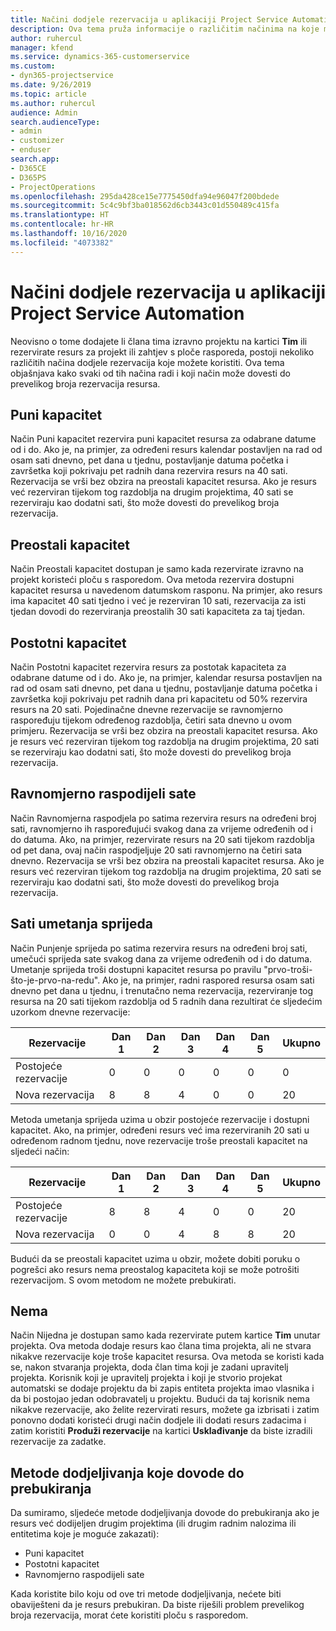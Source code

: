 ```yaml
---
title: Načini dodjele rezervacija u aplikaciji Project Service Automation
description: Ova tema pruža informacije o različitim načinima na koje možete dodijeliti rezervacije.
author: ruhercul
manager: kfend
ms.service: dynamics-365-customerservice
ms.custom:
- dyn365-projectservice
ms.date: 9/26/2019
ms.topic: article
ms.author: ruhercul
audience: Admin
search.audienceType:
- admin
- customizer
- enduser
search.app:
- D365CE
- D365PS
- ProjectOperations
ms.openlocfilehash: 295da428ce15e7775450dfa94e96047f200bdede
ms.sourcegitcommit: 5c4c9bf3ba018562d6cb3443c01d550489c415fa
ms.translationtype: HT
ms.contentlocale: hr-HR
ms.lasthandoff: 10/16/2020
ms.locfileid: "4073382"
---
```

# <a name="booking-allocation-methods-in-project-service-automation"></a>Načini dodjele rezervacija u aplikaciji Project Service Automation

Neovisno o tome dodajete li člana tima izravno projektu na kartici **Tim** ili rezervirate resurs za projekt ili zahtjev s ploče rasporeda, postoji nekoliko različitih načina dodjele rezervacija koje možete koristiti. Ova tema objašnjava kako svaki od tih načina radi i koji način može dovesti do prevelikog broja rezervacija resursa.

## <a name="full-capacity"></a>Puni kapacitet 
Način Puni kapacitet rezervira puni kapacitet resursa za odabrane datume od i do. Ako je, na primjer, za određeni resurs kalendar postavljen na rad od osam sati dnevno, pet dana u tjednu, postavljanje datuma početka i završetka koji pokrivaju pet radnih dana rezervira resurs na 40 sati. Rezervacija se vrši bez obzira na preostali kapacitet resursa. Ako je resurs već rezerviran tijekom tog razdoblja na drugim projektima, 40 sati se rezerviraju kao dodatni sati, što može dovesti do prevelikog broja rezervacija.

## <a name="remaining-capacity"></a>Preostali kapacitet
Način Preostali kapacitet dostupan je samo kada rezervirate izravno na projekt koristeći ploču s rasporedom. Ova metoda rezervira dostupni kapacitet resursa u navedenom datumskom rasponu. Na primjer, ako resurs ima kapacitet 40 sati tjedno i već je rezerviran 10 sati, rezervacija za isti tjedan dovodi do rezerviranja preostalih 30 sati kapaciteta za taj tjedan.

## <a name="percentage-capacity"></a>Postotni kapacitet
Način Postotni kapacitet rezervira resurs za postotak kapaciteta za odabrane datume od i do. Ako je, na primjer, kalendar resursa postavljen na rad od osam sati dnevno, pet dana u tjednu, postavljanje datuma početka i završetka koji pokrivaju pet radnih dana pri kapacitetu od 50% rezervira resurs na 20 sati. Pojedinačne dnevne rezervacije se ravnomjerno raspoređuju tijekom određenog razdoblja, četiri sata dnevno u ovom primjeru. Rezervacija se vrši bez obzira na preostali kapacitet resursa. Ako je resurs već rezerviran tijekom tog razdoblja na drugim projektima, 20 sati se rezerviraju kao dodatni sati, što može dovesti do prevelikog broja rezervacija.

## <a name="evenly-distribute-hours"></a>Ravnomjerno raspodijeli sate
Način Ravnomjerna raspodjela po satima rezervira resurs na određeni broj sati, ravnomjerno ih raspoređujući svakog dana za vrijeme određenih od i do datuma. Ako, na primjer, rezervirate resurs na 20 sati tijekom razdoblja od pet dana, ovaj način raspodjeljuje 20 sati ravnomjerno na četiri sata dnevno. Rezervacija se vrši bez obzira na preostali kapacitet resursa. Ako je resurs već rezerviran tijekom tog razdoblja na drugim projektima, 20 sati se rezerviraju kao dodatni sati, što može dovesti do prevelikog broja rezervacija.

## <a name="front-load-hours"></a>Sati umetanja sprijeda
Način Punjenje sprijeda po satima rezervira resurs na određeni broj sati, umečući sprijeda sate svakog dana za vrijeme određenih od i do datuma. Umetanje sprijeda troši dostupni kapacitet resursa po pravilu "prvo-troši-što-je-prvo-na-redu". Ako je, na primjer, radni raspored resursa osam sati dnevno pet dana u tjednu, i trenutačno nema rezervacija, rezerviranje tog resursa na 20 sati tijekom razdoblja od 5 radnih dana rezultirat će sljedećim uzorkom dnevne rezervacije: 

|         Rezervacije          |    Dan 1    |    Dan 2    |    Dan 3    |    Dan 4    |    Dan 5    |    Ukupno    |
|---------------------------|-------------|-------------|-------------|-------------|-------------|-------------|
|    Postojeće   rezervacije    |    0        |    0        |    0        |    0        |    0        |    0        |
|    Nova   rezervacija          |    8        |    8        |    4        |    0        |    0        |    20       |

Metoda umetanja sprijeda uzima u obzir postojeće rezervacije i dostupni kapacitet. Ako, na primjer, određeni resurs već ima rezerviranih 20 sati u određenom radnom tjednu, nove rezervacije troše preostali kapacitet na sljedeći način:

|   Rezervacije          | Dan 1 | Dan 2 | Dan 3 | Dan 4 | Dan 5 | Ukupno |
|---------------------|-------|-------|-------|-------|-------|-------|
| Postojeće   rezervacije | 8     | 8     | 4     | 0     | 0     | 20    |
| Nova   rezervacija       | 0     | 0     | 4     | 8     | 8     | 20    |

Budući da se preostali kapacitet uzima u obzir, možete dobiti poruku o pogrešci ako resurs nema preostalog kapaciteta koji se može potrošiti rezervacijom. S ovom metodom ne možete prebukirati.

## <a name="none"></a>Nema
Način Nijedna je dostupan samo kada rezervirate putem kartice **Tim** unutar projekta. Ova metoda dodaje resurs kao člana tima projekta, ali ne stvara nikakve rezervacije koje troše kapacitet resursa. Ova metoda se koristi kada se, nakon stvaranja projekta, doda član tima koji je zadani upravitelj projekta. Korisnik koji je upravitelj projekta i koji je stvorio projekat automatski se dodaje projektu da bi zapis entiteta projekta imao vlasnika i da bi postojao jedan odobravatelj u projektu. Budući da taj korisnik nema nikakve rezervacije, ako želite rezervirati resurs, možete ga izbrisati i zatim ponovno dodati koristeći drugi način dodjele ili dodati resurs zadacima i zatim koristiti **Produži rezervacije** na kartici **Usklađivanje** da biste izradili rezervacije za zadatke.

## <a name="allocation-methods-that-lead-to-overbooking"></a>Metode dodjeljivanja koje dovode do prebukiranja
Da sumiramo, sljedeće metode dodjeljivanja dovode do prebukiranja ako je resurs već dodijeljen drugim projektima (ili drugim radnim nalozima ili entitetima koje je moguće zakazati):

- Puni kapacitet
- Postotni kapacitet
- Ravnomjerno raspodijeli sate

Kada koristite bilo koju od ove tri metode dodjeljivanja, nećete biti obaviješteni da je resurs prebukiran. Da biste riješili problem prevelikog broja rezervacija, morat ćete koristiti ploču s rasporedom.
